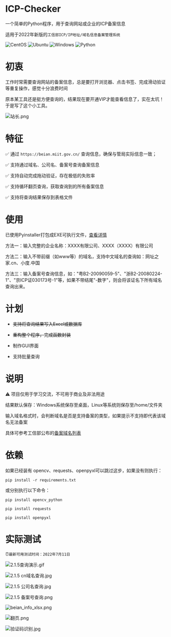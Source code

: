 # ICP-Checker

一个简单的Python程序，用于查询网站或企业的ICP备案信息

适用于2022年新版的`工信部ICP/IP地址/域名信息备案管理系统`

![CentOS](https://img.shields.io/badge/LINUX-CentOS-purple?style=for-the-badge&logo=CentOS)
![Ubuntu](https://img.shields.io/badge/LINUX-Ubuntu-orange?style=for-the-badge&logo=Ubuntu)
![Windows](https://img.shields.io/badge/Windows-7%7C8%7C10%7C11-blue?style=for-the-badge&logo=Windows)
![Python](https://img.shields.io/badge/Python-≥3.6-green?style=for-the-badge&logo=Python)

# 初衷

工作时常需要查询网站的备案信息，总是要打开浏览器、点击书签、完成滑动验证等重复操作，感觉十分浪费时间

原本某工具还是挺方便查询的，结果现在要开通VIP才能查看信息了，实在太坑！于是写了这个小工具。

![站长.png](http://ww1.sinaimg.cn/large/61e8a333gy1gqjfsan5qvj20xg0760sv.jpg)

# 特征

✅ 通过 `https://beian.miit.gov.cn/` 查询信息，确保与管局实际信息一致；

✅ 支持通过域名、公司名、备案号查询备案信息

✅ 支持自动完成拖动验证，存在极低的失败率

✅ 支持循环翻页查询，获取查询到的所有备案信息

✅ 支持将查询结果保存到表格文件

# 使用
已使用Pyinstaller打包成EXE可执行文件，[查看详情](https://github.com/wongzeon/ICP-Checker/releases/tag/2.1.4)

方法一：输入完整的企业名称：XXXX有限公司、XXXX（XXXX）有限公司

方法二：输入不带前缀（如www等）的域名，支持中文域名的查询如：网址之家.cn、小度.中国

方法三：输入备案号查询信息，如："粤B2-20090059-5"、"浙B2-20080224-1"、"京ICP证030173号-1"等，如果不带结尾"-数字"，则会将该证名下所有域名查询出来。

# 计划

* ~~支持将查询结果写入Excel或数据库~~

* ~~重构整个程序，完成函数封装~~

* 制作GUI界面

* 支持批量查询 

# 说明

⚠ 项目仅用于学习交流，不可用于商业及非法用途

结果默认保存：Windows系统保存至桌面，Linux等系统则保存至/home/文件夹

输入域名格式时，会判断域名是否是支持备案的类型，如果提示不支持即代表该域名无法备案

具体可参考工信部公布的[备案域名列表](http://xn--fiq8ituh5mn9d1qbc28lu5dusc.xn--vuq861b/)

# 依赖

如果已经装有 opencv、requests、openpyxl可以跳过这步，如果没有则执行：

`pip install -r requirements.txt`

或分别执行以下命令：

`pip install opencv_python`

`pip install requests`

`pip install openpyxl`

# 实际测试

⏰`最新可用测试时间：2022年7月11日`

![2.1.5查询演示.gif](https://dd-static.jd.com/ddimg/jfs/t1/47877/22/19761/1182325/62cc0d7fEc229b674/58716ce56ca63844.gif)

![2.1.5 cn域名查询.jpg](https://pic.rmb.bdstatic.com/bjh/e5be90e1b6aee5258b5448770d1b288a.jpeg)

![2.1.5 公司名查询.jpg](https://pic.rmb.bdstatic.com/bjh/8a8e74d50e06f07f91d05e60bfcb63db.jpeg)

![2.1.5 备案号查询.png](https://pic.rmb.bdstatic.com/bjh/ac70a680f14c1c0a4598a1ee1c992b90.png)

![beian_info_xlsx.png](https://pic.rmb.bdstatic.com/bjh/539ab061960a8866feb41d88b490355a.png)

![翻页.png](https://pic.rmb.bdstatic.com/bjh/73f790ab82827a08b115328e8ff54b0c.png)

![验证码识别.jpg](http://ww1.sinaimg.cn/large/61e8a333gy1gqjgtbrt35j20dw05agm8.jpg)
